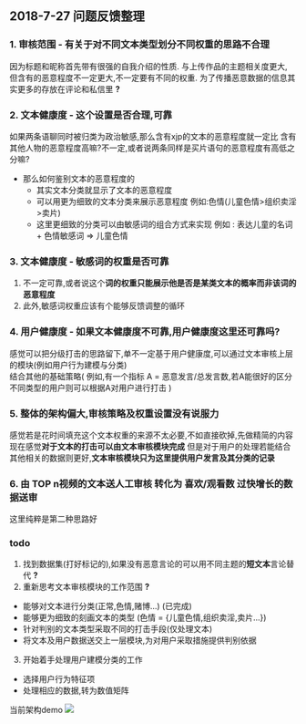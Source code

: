 2018-7-27 问题反馈整理
--------
### 1. 审核范围 - 有关于对不同文本类型划分不同权重的思路不合理      
因为标题和昵称首先带有很强的自我介绍的性质. 与上传作品的主题相关度更大,
但含有的恶意程度不一定更大,不一定要有不同的权重.
为了传播恶意数据的信息其实更多的存放在评论和私信里 **?**

### 2. 文本健康度 - 这个设置是否合理,可靠
如果两条语聊同时被归类为政治敏感,那么含有xjp的文本的恶意程度就一定比
含有其他人物的恶意程度高嘛?不一定,或者说两条同样是买片语句的恶意程度有高低之分嘛?
- 那么如何鉴别文本的恶意程度的
  - 其实文本分类就显示了文本的恶意程度 
  - 可以用更为细致的文本分类来展示恶意程度 例如:色情(儿童色情>组织卖淫>卖片)
  - 这里更细致的分类可以由敏感词的组合方式来实现 例如 : 表达儿童的名词 + 色情敏感词 => 儿童色情 
 
### 3. 文本健康度 - 敏感词的权重是否可靠
1. 不一定可靠,或者说这个**词的权重只能展示他是否是某类文本的概率而非该词的恶意程度**
2. 此外,敏感词权重应该有个能够反馈调整的循环

### 4. 用户健康度 - 如果文本健康度不可靠,用户健康度这里还可靠吗?
感觉可以把分级打击的思路留下,单不一定基于用户健康度,可以通过文本审核上层的模块(例如用户行为建模与分类)\
结合其他的基础策略( 例如,有一个指标 A = 恶意发言/总发言数,若A能很好的区分不同类型的用户则可以根据A对用户进行打击 )

### 5. 整体的架构偏大,审核策略及权重设置没有说服力
感觉若是花时间填充这个文本权重的来源不太必要,不如直接砍掉,先做精简的内容
现在感觉**对于文本的打击可以由文本审核模块完成**
但是对于用户的处理若能结合其他相关的数据则更好,**文本审核模块只为这里提供用户发言及其分类的记录**

### 6. 由 TOP n视频的文本送人工审核 转化为 喜欢/观看数 过快增长的数据送审
这里纯粹是第二种思路好

### todo
1. 找到数据集(打好标记的),如果没有恶意言论的可以用不同主题的**短文本**言论替代 **?**
2. 重新思考文本审核模块的工作范围 **?**
  * 能够对文本进行分类(正常,色情,赌博...) (已完成) 
  * 能够更为细致的刻画文本的类型 (色情 = {儿童色情,组织卖淫,卖片...})
  * 针对判别的文本类型采取不同的打击手段(仅处理文本)
  * 将文本及用户数据送交上一层模块,为对用户采取措施提供判别依据
3. 开始着手处理用户建模分类的工作
  * 选择用户行为特征项
  * 处理相应的数据,转为数值矩阵

当前架构demo
![](https://upload-images.jianshu.io/upload_images/5617720-0e43977a18f94bc8.jpg?imageMogr2/auto-orient/strip%7CimageView2/2/w/1240)